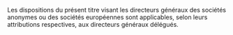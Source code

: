   
 Les dispositions du présent titre visant les directeurs généraux des sociétés anonymes ou des sociétés européennes sont applicables, selon leurs attributions respectives, aux directeurs généraux délégués.  

  
